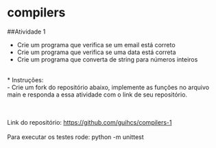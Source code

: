 # compilers
##Atividade 1

- Crie um programa que verifica se um email está correto        <br>
- Crie um programa que verifica se uma data está correta        <br>
- Crie um programa que converta de string para números inteiros <br>
<br>
* Instruções:<br>
- Crie um fork do repositório abaixo, implemente as funções no arquivo main e responda a essa atividade com o link de seu repositório.

<br><br>
Link do repositório:
https://github.com/guihcs/compilers-1
<br><br>
Para executar os testes rode:
python -m unittest
